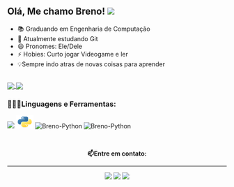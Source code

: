  ## Olá, Me chamo Breno!  <img src="https://github.com/sciencepal/sciencepal/blob/master/assets/Hi.gif" width="29px">
- 📚 Graduando em Engenharia de Computação
- 🌱 Atualmente estudando Git
- 😄 Pronomes: Ele/Dele
- ⚡ Hobies: Curto jogar Videogame e ler 
- 💡Sempre indo atras de novas coisas para aprender 


<br />

<a href="https://github.com/breno-rossi/github-readme-stats">
  <img height=200 align="center" src="https://github-readme-stats.vercel.app/api?username=breno-rossi&theme=algolia&bg_color=000000&show_icons=true" />
</a>
<a href="https://github.com/breno-rossi/convoychat">
  <img height=200 align="center" src="https://github-readme-stats.vercel.app/api/top-langs?username=breno-rossi&layout=donut&langs_count=8&card_width=320&theme=algolia&bg_color=000000" />
</a>

<br />

### 👨🏻‍💻Linguagens e Ferramentas: <br />
  <code><img height="30" src="https://cdn.jsdelivr.net/gh/devicons/devicon/icons/c/c-original.svg"></code>
  <img align="" alt="Breno-Python" height="30" width="40" src="https://raw.githubusercontent.com/devicons/devicon/master/icons/python/python-original.svg">
  <img align="" alt="Breno-Python" height="30" width="40" src="https://cdn.jsdelivr.net/gh/devicons/devicon/icons/vscode/vscode-original.svg">
  <img align="" alt="Breno-Python" height="30" width="40" src="https://cdn.jsdelivr.net/gh/devicons/devicon/icons/anaconda/anaconda-original.svg">

<br />
<strong>
  <p align="center">📫Entre em contato: <p>
</strong>
<hr>
          
<p align="center"><a href="https://www.brenorossi.tech/8"><img src="https://img.shields.io/badge/POrtfolio-666?style=for-the-badge&logoColor=white" height=25></a> <a href="https://www.linkedin.com/in/brenorossiduarte/"><img src="https://img.shields.io/badge/linkedin-%230077B5.svg?&style=for-the-badge&logo=linkedin&logoColor=white" height=25></a> <a href="mailto:brenorossiduarte@gmail.comsubject=Olá%20Breno%20Rossi"><img src="	https://img.shields.io/badge/Gmail-D14836?style=for-the-badge&logo=gmail&logoColor=white" height=25></a> 
</p>

